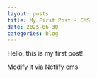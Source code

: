 ```yaml
---
layout: posts
title: My First Post - CMS
date: 2025-06-30
categories: blog
---
```

Hello, this is my first post!

M﻿odify it via Netlify cms